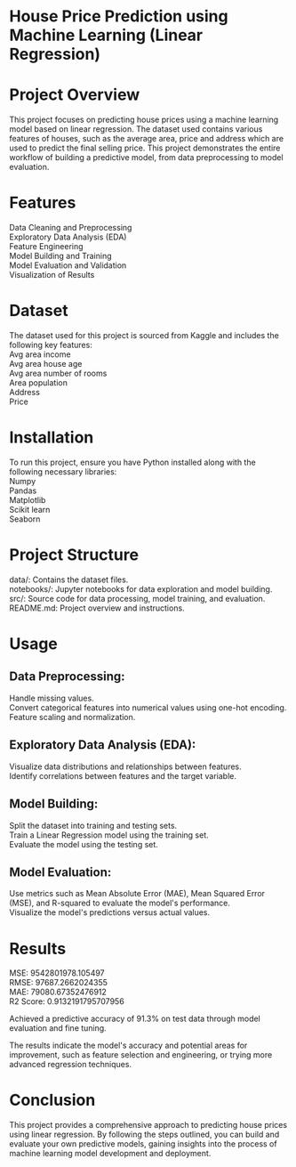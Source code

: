 # House Price Prediction using Machine Learning (Linear Regression)
# Project Overview
This project focuses on predicting house prices using a machine learning model based on linear regression. The dataset used contains various features of houses, such as the average area, price and address which are used to predict the final selling price. This project demonstrates the entire workflow of building a predictive model, from data preprocessing to model evaluation.

# Features
Data Cleaning and Preprocessing  
Exploratory Data Analysis (EDA)  
Feature Engineering  
Model Building and Training  
Model Evaluation and Validation   
Visualization of Results  
# Dataset
The dataset used for this project is sourced from Kaggle and includes the following key features:  
Avg area income    
Avg area house age  
Avg area number of rooms  
Area population  
Address  
Price   
# Installation
To run this project, ensure you have Python installed along with the following necessary libraries:  
Numpy  
Pandas  
Matplotlib  
Scikit learn  
Seaborn  

# Project Structure
data/: Contains the dataset files.  
notebooks/: Jupyter notebooks for data exploration and model building.  
src/: Source code for data processing, model training, and evaluation.  
README.md: Project overview and instructions.  
# Usage
## Data Preprocessing:

Handle missing values.  
Convert categorical features into numerical values using one-hot encoding.  
Feature scaling and normalization.  
## Exploratory Data Analysis (EDA):

Visualize data distributions and relationships between features.  
Identify correlations between features and the target variable.  

## Model Building:

Split the dataset into training and testing sets.  
Train a Linear Regression model using the training set.  
Evaluate the model using the testing set.  
## Model Evaluation:

Use metrics such as Mean Absolute Error (MAE), Mean Squared Error (MSE), and R-squared to evaluate the model's performance.  
Visualize the model's predictions versus actual values.

# Results
MSE: 9542801978.105497  
RMSE: 97687.2662024355  
MAE: 79080.67352476912  
R2 Score: 0.9132191795707956  

Achieved a predictive accuracy of 91.3% on test data through model evaluation and fine tuning.   

The results indicate the model's accuracy and potential areas for improvement, such as feature selection and engineering, or trying more advanced regression techniques.

# Conclusion
This project provides a comprehensive approach to predicting house prices using linear regression. By following the steps outlined, you can build and evaluate your own predictive models, gaining insights into the process of machine learning model development and deployment.

